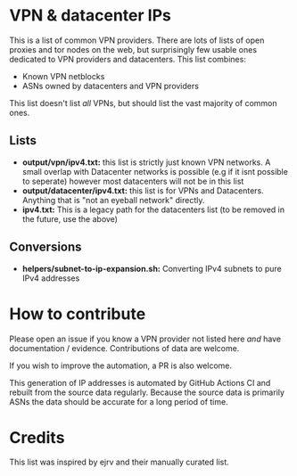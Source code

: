 # VPN & datacenter IPs
This is a list of common VPN providers. There are lots of lists of open proxies and tor nodes on the web, but surprisingly few usable ones dedicated to VPN providers and datacenters. This list combines:

  - Known VPN netblocks
  - ASNs owned by datacenters and VPN providers

This list doesn't list _all_ VPNs, but should list the vast majority of common ones. 

## Lists

- **output/vpn/ipv4.txt:** this list is strictly just known VPN networks. A small overlap with Datacenter networks is possible (e.g if it isnt possible to seperate) however most datacenters will not be in this list
- **output/datacenter/ipv4.txt:** this list is for VPNs and Datacenters. Anything that is "not an eyeball network" directly.
- **ipv4.txt:** This is a legacy path for the datacenters list (to be removed in the future, use the above)

## Conversions

- **helpers/subnet-to-ip-expansion.sh:** Converting IPv4 subnets to pure IPv4 addresses

# How to contribute

Please open an issue if you know a VPN provider not listed here _and_ have documentation / evidence. Contributions of data are welcome.

If you wish to improve the automation, a PR is also welcome.

This generation of IP addresses is automated by GitHub Actions CI and rebuilt from the source data regularly. Because the source data is primarily ASNs the data should be accurate for a long period of time.

# Credits

This list was inspired by ejrv and their manually curated list. 
